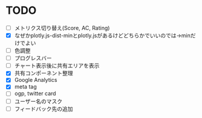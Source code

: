 # TODO

- [ ] メトリクス切り替え(Score, AC, Rating)
- [x] なぜかplotly.js-dist-minとplotly.jsがあるけどどちらかでいいのでは->minだけでよい
- [ ] 色調整
- [ ] プログレスバー
- [ ] チャート表示後に共有エリアを表示
- [x] 共有コンポーネント整理
- [x] Google Analytics
- [x] meta tag
- [ ] ogp, twitter card
- [ ] ユーザー名のマスク
- [ ] フィードバック先の追加
